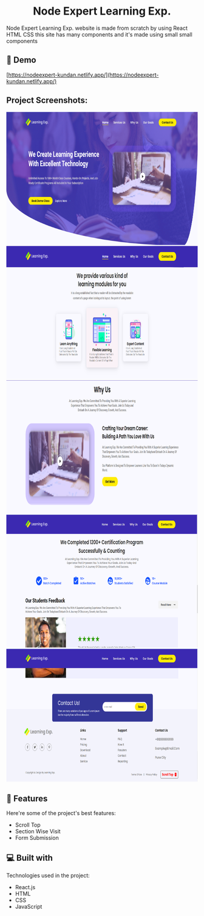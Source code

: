 <h1 align="center" id="title">Node Expert Learning Exp.</h1>

<p id="description">Node Expert Learning Exp. website is made from scratch by using React HTML CSS this site has many components and it's made using small small components</p>

<h2>🚀 Demo</h2>

[https://nodeexpert-kundan.netlify.app/](https://nodeexpert-kundan.netlify.app/)

<h2>Project Screenshots:</h2>

<img src="https://raw.githubusercontent.com/kundankrgupta1/NodeExpert/main/src/assets/screenshots/hero.png" alt="project-screenshot" width="700" height="350/">

<img src="https://raw.githubusercontent.com/kundankrgupta1/NodeExpert/main/src/assets/screenshots/services.png" alt="project-screenshot" width="700" height="350/">

<img src="https://raw.githubusercontent.com/kundankrgupta1/NodeExpert/main/src/assets/screenshots/why.png" alt="project-screenshot" width="700" height="350/">

<img src="https://raw.githubusercontent.com/kundankrgupta1/NodeExpert/main/src/assets/screenshots/ourgoals.png" alt="project-screenshot" width="700" height="350/">

<img src="https://raw.githubusercontent.com/kundankrgupta1/NodeExpert/main/src/assets/screenshots/contact.png" alt="project-screenshot" width="700" height="350/">

  
  
<h2>🧐 Features</h2>

Here're some of the project's best features:

*   Scroll Top
*   Section Wise Visit
*   Form Submission

  
  
<h2>💻 Built with</h2>

Technologies used in the project:

*   React.js
*   HTML
*   CSS
*   JavaScript
